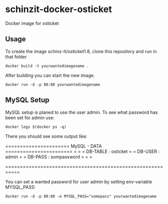schinzit-docker-osticket
========================

Docker image for osticket

Usage
-----

To create the image schinz-it/osticket1.8, clone this repository and run in that folder

    docker build -t yourwantedimagename .

After building you can start the new image.

    docker run -d -p 80:80 yourwantedimagename

MySQL Setup
-----------

MySQL setup is planed to use the user admin. To see what password has been set for admin use:

    docker logs $(docker ps -q)

There you should see some output like:

====================== MySQL - DATA =======================
=                                                         =
= DB-TABLE  :  osticket                                   =
= DB-USER   :  admin                                      =
= DB-PASS   :  sompassword                                =
=                                                         =

===========================================================

You can set a wanted password for user admin by setting env-variable MYSQL_PASS:

    docker run -d -p 80:80 -e MYSQL_PASS="somepass" yourwantedimagename


